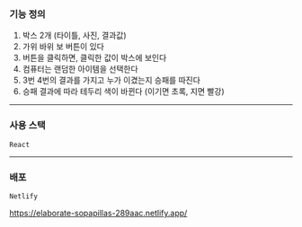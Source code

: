 ### 기능 정의

1. 박스 2개 (타이틀, 사진, 결과값)
2. 가위 바위 보 버튼이 있다
3. 버튼을 클릭하면, 클릭한 값이 박스에 보인다
4. 컴퓨터는 랜덤한 아이템을 선택한다
5. 3번 4번의 결과를 가지고 누가 이겼는지 승패를 따진다
6. 승패 결과에 따라 테두리 색이 바뀐다 (이기면 초록, 지면 빨강)

---

### 사용 스택

`React`

---

### 배포

`Netlify`

https://elaborate-sopapillas-289aac.netlify.app/

